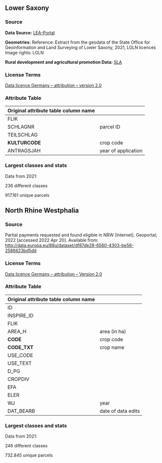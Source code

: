 ## Lower Saxony
### Source
**Data Source:** [LEA-Portal](https://sla.niedersachsen.de/landentwicklung/LEA/)

**Geometries:** Reference: Extract from the geodata of the State Office for Geoinformation and Land Surveying of Lower Saxony, 2021, LGLN licences Image rights: LGLN

**Rural development and agricultural promotion Data:** [SLA](https://www.sla.niedersachsen.de/landentwicklung/anwendungen/leaportal/landentwicklung-und-agrarfoerderung-auskunftsdienste-86779.html)

### License Terms
[Data licence Germany – attribution – version 2.0](https://www.govdata.de/dl-de/by-2-0)

### Attribute Table
| Original attribute table column name |           |
| ------------------------------------ | --------- |
| FLIK | |
| SCHLAGNR | parcel ID |
| TEILSCHLAG | |
| **KULTURCODE** | crop code |
| ANTRAGSJAH | year of application |

### Largest classes and stats
Data from 2021:

236 different classes

917.161 unique parcels

## North Rhine Westphalia

### Source
Partial payments requested and found eligible in NRW [Internet]. Geoportal; 2022 [accessed 2022 Apr 20]. Available from: http://data.europa.eu/88u/dataset/df87de28-6560-4303-be56-2586623bd5dd

### License Terms
[Data licence Germany – attribution – Version 2.0](https://www.govdata.de/dl-de/by-2-0)


### Attribute Table
| Original attribute table column name |           |
| ------------------------------------ | --------- |
| ID | |
| INSPIRE_ID | |
| FLIK | |
| AREA_H | area (in ha) |
| **CODE** | crop code |
| **CODE_TXT** | crop name |
| USE_CODE | |
| USE_TEXT | |
| D_PG | |
| CROPDIV | |
| EFA | |
| ELER | |
| WJ | year |
| DAT_BEARB | date of data edits |

### Largest classes and stats
Data from 2021:

246 different classes

732.845 unique parcels